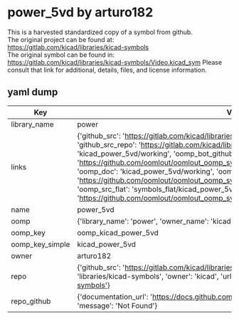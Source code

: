 # power_5vd by arturo182  
This is a harvested standardized copy of a symbol from github.  
The original project can be found at:  
https://gitlab.com/kicad/libraries/kicad-symbols  
The original symbol can be found in:
https://gitlab.com/kicad/libraries/kicad-symbols/Video.kicad_sym
Please consult that link for additional, details, files, and license information.  
## yaml dump  
| Key | Value |  
| --- | --- |  
| library_name | power |  
| links | {'github_src': 'https://gitlab.com/kicad/libraries/kicad-symbols/Video.kicad_sym', 'github_src_repo': 'https://gitlab.com/kicad/libraries/kicad-symbols', 'oomp_bot': 'kicad_power_5vd/working', 'oomp_bot_github': 'https://github.com/oomlout/oomlout_oomp_symbol_bot/tree/main/kicad_power_5vd/working', 'oomp_doc': 'kicad_power_5vd/working', 'oomp_doc_github': 'https://github.com/oomlout/oomlout_oomp_symbol_doc/tree/main/kicad_power_5vd/working', 'oomp_src_flat': 'symbols_flat/kicad_power_5vd/working', 'oomp_src_flat_github': 'https://github.com/oomlout/oomlout_oomp_symbol_src/tree/main/kicad_power_5vd/working'} |  
| name | power_5vd |  
| oomp | {'library_name': 'power', 'owner_name': 'kicad', 'symbol_name': 'power_5vd'} |  
| oomp_key | oomp_kicad_power_5vd |  
| oomp_key_simple | kicad_power_5vd |  
| owner | arturo182 |  
| repo | {'github_src': 'https://gitlab.com/kicad/libraries/kicad-symbols/Video.kicad_sym', 'name': 'libraries/kicad-symbols', 'owner': 'kicad', 'url': 'https://gitlab.com/kicad/libraries/kicad-symbols'} |  
| repo_github | {'documentation_url': 'https://docs.github.com/rest/repos/repos#get-a-repository', 'message': 'Not Found'} |  

